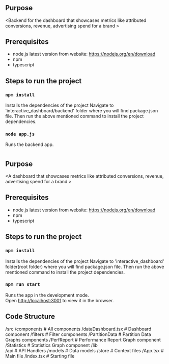 # <PartitionDataDashboard-Backend>

## Purpose

<Backend for the dashboard that showcases metrics like attributed conversions, revenue, advertising spend for a brand >

## Prerequisites

-   node.js latest version from website: https://nodejs.org/en/download
-   npm
-   typescript

## Steps to run the project

### `npm install`

Installs the dependencies of the project
Navigate to 'interactive_dashboard/backend' folder where you will find package.json file. Then run the above mentioned command to install the project dependencies.

### `node app.js`

Runs the backend app.


# <PartitionDataDashboard>

## Purpose

<A dashboard that showcases metrics like attributed conversions, revenue, advertising spend for a brand >

## Prerequisites

-   node.js latest version from website: https://nodejs.org/en/download
-   npm
-   typescript

## Steps to run the project

### `npm install`

Installs the dependencies of the project
Navigate to 'interactive_dashboard' folder(root folder) where you will find package.json file. Then run the above mentioned command to install the project dependencies.

### `npm run start`

Runs the app in the development mode.\
Open [http://localhost:3001](http://localhost:3001) to view it in the browser.

## Code Structure 
/src
  /components               # All components
    /dataDashboard.tsx      # Dashboard component
    /filters                # Filter components
    /PartitionData          # Partition Data Graphs components
    /PerfReport             # Performance Report Graph component
    /Statistics             # Statistics Graph component
  /lib                      
    /api                    # API Handlers
    /models                 # Data models
    /store                  # Context files
  /App.tsx                  # Main file
  /index.tsx                # Starting file
